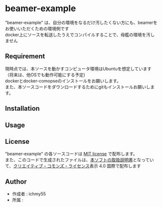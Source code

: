 # beamer-example
"beamer-example" は、自分の環境をなるだけ汚したくない方にも、beamerをお使いいただくための環境例です  
docker上にソースを転送したうえでコンパイルすることで、母艦の環境を汚しません

## Requirement
現時点では、本ソースを動かすコンピュータ環境はUbuntuを想定しています（将来は、他OSでも動作可能にする予定)  
dockerとdocker-comopseのインストールをお願いします。  
また、本ソースコードをダウンロードするためにgitもインストールお願いします。

## Installation

## Usage

## License
"beamer-example" の各ソースコードは [MIT license](https://ja.wikipedia.org/wiki/MIT_License) で配布します。  
また、このコードで生成されたファイルは、[本ソフトの取扱説明書](/dist/beamer-example.pdf)となっていて、[クリエイティブ・コモンズ・ライセンス](https://ja.wikipedia.org/wiki/%E3%82%AF%E3%83%AA%E3%82%A8%E3%82%A4%E3%83%86%E3%82%A3%E3%83%96%E3%83%BB%E3%82%B3%E3%83%A2%E3%83%B3%E3%82%BA%E3%83%BB%E3%83%A9%E3%82%A4%E3%82%BB%E3%83%B3%E3%82%B9)表示 4.0 国際で配布します

## Author
* 作成者 : ichmy55
* 所属   : 
